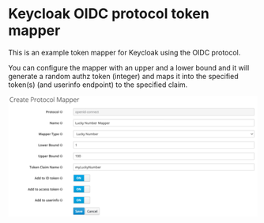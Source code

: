# Keycloak OIDC protocol token mapper

This is an example token mapper for Keycloak using the OIDC protocol.

You can configure the mapper with an upper and a lower bound and it will generate a random authz token (integer) and maps it into the specified token(s) (and userinfo endpoint) to the specified claim.

![](./config.png)
